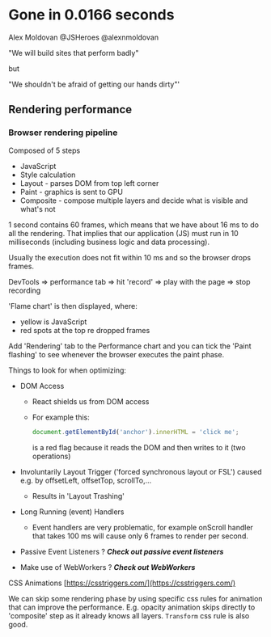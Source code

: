 # Gone in 0.0166 seconds

Alex Moldovan @JSHeroes @alexnmoldovan

"We will build sites that perform badly"

but

"We shouldn't be afraid of getting our hands dirty"'

## Rendering performance

### Browser rendering pipeline

Composed of 5 steps

* JavaScript
* Style calculation
* Layout - parses DOM from top left corner
* Paint - graphics is sent to GPU
* Composite - compose multiple layers and decide what is visible and what's not

1 second contains 60 frames, which means that we have about 16 ms to do all the rendering.
That implies that our application (JS) must run in 10 milliseconds (including business logic and data processing).

Usually the execution does not fit within 10 ms and so the browser drops frames.

DevTools => performance tab => hit 'record' => play with the page => stop recording

'Flame chart' is then displayed, where:

* yellow is JavaScript
* red spots at the top re dropped frames

Add 'Rendering' tab to the Performance chart and you can tick the 'Paint flashing' to see whenever the browser executes the paint phase.

Things to look for when optimizing:

* DOM Access
  * React shields us from DOM access
  * For example this:

    ```javascript
    document.getElementById('anchor').innerHTML = 'click me';
    ```

    is a red flag because it reads the DOM and then writes to it (two operations)
* Involuntarily Layout Trigger ('forced synchronous layout or FSL') caused e.g. by offsetLeft, offsetTop, scrollTo,...
  * Results in 'Layout Trashing'

* Long Running (event) Handlers
  * Event handlers are very problematic, for example onScroll handler that takes 100 ms will cause only 6 frames to render per second.

* Passive Event Listeners
? ***Check out passive event listeners***

* Make use of WebWorkers
? ***Check out WebWorkers***

CSS Animations
[https://csstriggers.com/](https://csstriggers.com/)

We can skip some rendering phase by using specific css rules for animation that can improve the performance. E.g. opacity animation skips directly to 'composite' step as it already knows all layers. `Transform` css rule is also good.
